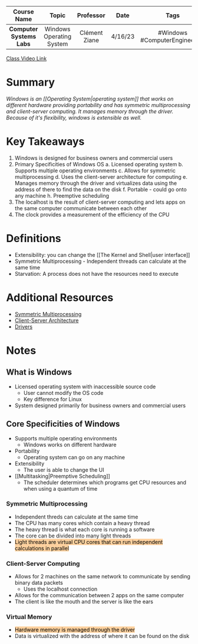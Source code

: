|        Course Name        |          Topic           |   Professor   |  Date   |             Tags              |
| :-----------------------: | :----------------------: | :-----------: | :-----: | :---------------------------: |
| **Computer Systems Labs** | Windows Operating System | Clément Ziane | 4/16/23 | #Windows #ComputerEngineering |

[Class Video Link](https://learn.dsti.institute/mod/url/view.php?id=12734)

# Summary
*Windows is an [[Operating System|operating system]] that works on different hardware providing portability and has symmetric multiprocessing and client-server computing. It manages memory through the driver. Because of it's flexibility, windows is extensible as well.*

# Key Takeaways
1. Windows is designed for business owners and commercial users
2. Primary Specificities of Windows OS
	a. Licensed operating system
	b. Supports multiple operating environments
	c. Allows for symmetric multiprocessing
	d. Uses the client-server architecture for computing
	e. Manages memory through the driver and virtualizes data using the address of there to find the data on the disk
	f. Portable - could go onto any machine
	h. Preemptive scheduling
3. The localhost is the result of client-server computing and lets apps on the same computer communicate between each other
4. The clock provides a measurement of the efficiency of the CPU

# Definitions
- Extensibility: you can change the [[The Kernel and Shell|user interface]]
- Symmetric Multiprocessing - Independent threads can calculate at the same time
- Starvation: A process does not have the resources need to execute

# Additional Resources
- [Symmetric Multiprocessing](https://www.techtarget.com/searchdatacenter/definition/SMP#:~:text=SMP%20(symmetric%20multiprocessing)%20is%20computer,charge%20of%20all%20the%20processors.)
- [Client-Server Architecture](https://www.interviewbit.com/blog/client-server-architecture/)
- [Drivers](https://learn.microsoft.com/en-us/windows-hardware/drivers/gettingstarted/what-is-a-driver-)

# Notes
## What is Windows
- Licensed operating system with inaccessible source code
	- User cannot modify the OS code
	- Key difference for Linux
- System designed primarily for business owners and commercial users

## Core Specificities of Windows
- Supports multiple operating environments
	- Windows works on different hardware
- Portability
	- Operating system can go on any machine
- Extensibility
	- The user is able to change the UI
- [[Multitasking|Preemptive Scheduling]]
	- The scheduler determines which programs get CPU resources and when using a quantum of time

### Symmetric Multiprocessing
- Independent threds can calculate at the same time
- The CPU has many cores which contain a heavy thread
- The heavy thread is what each core is running a software
- The core can be divided into many light threads
- <mark style="background: #FFB86CA6;">Light threads are virtual CPU cores that can run independent calculations in parallel</mark>

### Client-Server Computing
- Allows for 2 machines on the same network to communicate by sending binary data packets
	- Uses the localhost connection
- Allows for the communication between 2 apps on the same computer
- The client is like the mouth and the server is like the ears

### Virtual Memory
- <mark style="background: #FFB86CA6;">Hardware memory is managed through the driver</mark>
- Data is virtualized with the address of where it can be found on the disk
